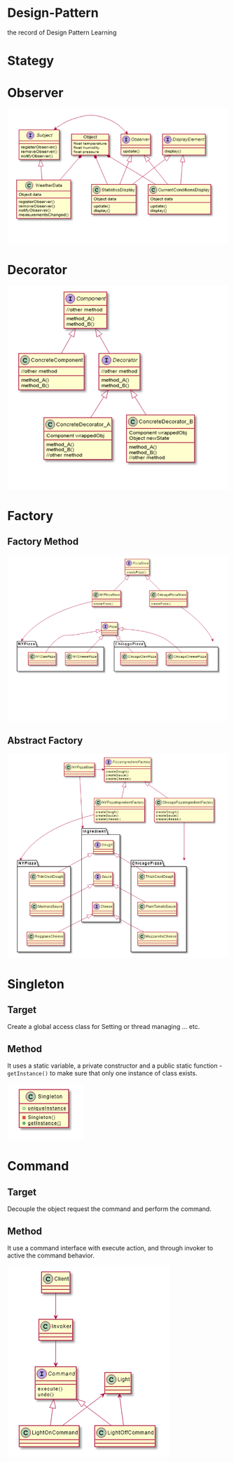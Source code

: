 # Design-Pattern
the record of Design Pattern Learning

# Stategy

# Observer

![observer diagram](img/observer_diagram.png)

# Decorator

![decorator diagram](img/decorator_diagram.png)

# Factory

## Factory Method

![factory method](img/factory_method.png)

## Abstract Factory

![abstract factory](img/abstract_factory.png)

# Singleton

## Target

Create a global access class for Setting or thread managing ... etc.

## Method
It uses a static variable, a private constructor and a public static function - `getInstance()` to make sure that only one instance of class exists.

![singleton](img/singleton_diagram.png)

# Command

## Target

Decouple the object request the command and perform the command.

## Method

It use a command interface with execute action, and through invoker to active the command behavior. 

![command](img/command_diagram.png)
